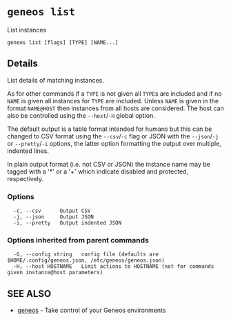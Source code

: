 # `geneos list`

List instances

```text
geneos list [flags] [TYPE] [NAME...]
```

## Details

List details of matching instances.

As for other commands if a `TYPE` is not given all `TYPE`s are
included and if no `NAME` is given all instances for `TYPE` are
included. Unless `NAME` is given in the format `NAME@HOST` then
instances from all hosts are considered. The host can also be
controlled using the `--host`/`-H` global option.

The default output is a table format intended for humans but this can
be changed to CSV format using the `--csv`/`-c` flag or JSON with the
`--json`/`-j` or `--pretty`/`-i` options, the latter option
formatting the output over multiple, indented lines.

In plain output format (i.e. not CSV or JSON) the instance name may
be tagged with a '*' or a '+' which indicate disabled and protected,
respectively.

### Options

```text
  -c, --csv      Output CSV
  -j, --json     Output JSON
  -i, --pretty   Output indented JSON
```

### Options inherited from parent commands

```text
  -G, --config string   config file (defaults are $HOME/.config/geneos.json, /etc/geneos/geneos.json)
  -H, --host HOSTNAME   Limit actions to HOSTNAME (not for commands given instance@host parameters)
```

## SEE ALSO

* [geneos](geneos.md)	 - Take control of your Geneos environments
